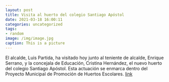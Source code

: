 ```yaml
---
layout: post
title: Visita al huerto del colegio Santiago Apóstol
date: 2021-03-18 16:00:11
categories: uncategorized
tags:
- random
image: /img/image.jpg
caption: This is a picture
---
```

El alcalde, Luis Partida, ha visitado hoy junto al teniente de alcalde, Enrique Serrano, y la concejala de Educación, Cristina Hernández, el nuevo huerto del colegio Santiago Apóstol. Esta actuación se enmarca dentro del Proyecto Municipal de Promoción de Huertos Escolares.  [link](https://www.ayto-villacanada.es/tu-ayuntamiento/visita-al-huerto-del-colegio-santiago-apostol/)

